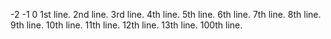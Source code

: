 -2
-1
0
1st line.
2nd line.
3rd line.
4th line.
5th line.
6th line.
7th line.
8th line.
9th line.
10th line.
11th line.
12th line.
13th line.
100th line.